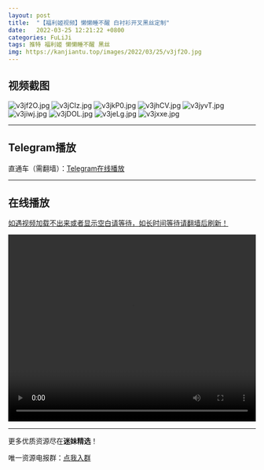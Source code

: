 ```yaml
---
layout: post
title:  "【福利姬视频】懒懒睡不醒 白衬衫开叉黑丝定制"
date:   2022-03-25 12:21:22 +0800
categories: FuLiJi
tags: 推特 福利姬 懒懒睡不醒 黑丝
img: https://kanjiantu.top/images/2022/03/25/v3jf2O.jpg
---
```



## 视频截图

![v3jf2O.jpg](https://kanjiantu.top/images/2022/03/25/v3jf2O.jpg)
![v3jCIz.jpg](https://kanjiantu.top/images/2022/03/25/v3jCIz.jpg)
![v3jkP0.jpg](https://kanjiantu.top/images/2022/03/25/v3jkP0.jpg)
![v3jhCV.jpg](https://kanjiantu.top/images/2022/03/25/v3jhCV.jpg)
![v3jyvT.jpg](https://kanjiantu.top/images/2022/03/25/v3jyvT.jpg)
![v3jiwj.jpg](https://kanjiantu.top/images/2022/03/25/v3jiwj.jpg)
![v3jDOL.jpg](https://kanjiantu.top/images/2022/03/25/v3jDOL.jpg)
![v3jeLg.jpg](https://kanjiantu.top/images/2022/03/25/v3jeLg.jpg)
![v3jxxe.jpg](https://kanjiantu.top/images/2022/03/25/v3jxxe.jpg)

* * *
## Telegram播放

直通车（需翻墙）：[Telegram在线播放](https://t.me/mimeijingxuan/119)

* * *
## 在线播放
<u>如遇视频加载不出来或者显示空白请等待，如长时间等待请翻墙后刷新！</u>
<center><video src="https://cdn.publer.io/uploads/videos/623a10bedb27970d3948a570/ebee2ed44e645066ad9d3944fab21b95.mp4" width="100%" height="380px" controls="controls"></video></center>


* * *
更多优质资源尽在**迷妹精选**！

唯一资源电报群：[点我入群](https://t.me/mimeijingxuan)


